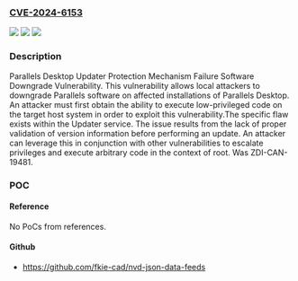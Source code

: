 ### [CVE-2024-6153](https://cve.mitre.org/cgi-bin/cvename.cgi?name=CVE-2024-6153)
![](https://img.shields.io/static/v1?label=Product&message=Desktop&color=blue)
![](https://img.shields.io/static/v1?label=Version&message=%3D%2018.1.0%20(53311)%20&color=brighgreen)
![](https://img.shields.io/static/v1?label=Vulnerability&message=CWE-693%3A%20Protection%20Mechanism%20Failure&color=brighgreen)

### Description

Parallels Desktop Updater Protection Mechanism Failure Software Downgrade Vulnerability. This vulnerability allows local attackers to downgrade Parallels software on affected installations of Parallels Desktop. An attacker must first obtain the ability to execute low-privileged code on the target host system in order to exploit this vulnerability.The specific flaw exists within the Updater service. The issue results from the lack of proper validation of version information before performing an update. An attacker can leverage this in conjunction with other vulnerabilities to escalate privileges and execute arbitrary code in the context of root. Was ZDI-CAN-19481.

### POC

#### Reference
No PoCs from references.

#### Github
- https://github.com/fkie-cad/nvd-json-data-feeds

